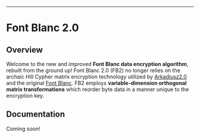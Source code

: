 ___
# Font Blanc 2.0
## Overview
Welcome to the new and improved __Font Blanc data encryption algorithm__, rebuilt from the ground up!
Font Blanc 2.0 (FB2) no longer relies on the archaic Hill Cypher matrix encryption technology utilized by [Arkadiusz2.0](https://github.com/kyle2277/Arkadiusz2.0/blob/master/README.md "Arkadiusz2.0 online documentaion") and the original [Font Blanc](https://github.com/kyle2277/Font_Blanc "Font Blanc online documentation"). FB2 employs __variable-dimension orthogonal matrix transformations__ which reorder byte data in a manner unique to the encryption key.
## Documentation
Coming soon!
